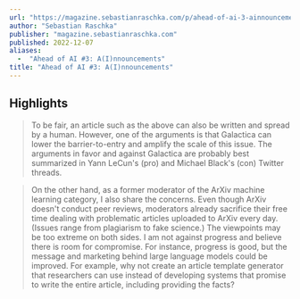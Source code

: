 ```yaml
---
url: "https://magazine.sebastianraschka.com/p/ahead-of-ai-3-ainnouncements"
author: "Sebastian Raschka"
publisher: "magazine.sebastianraschka.com"
published: 2022-12-07
aliases:
  -  "Ahead of AI #3: A(I)nnouncements"
title: "Ahead of AI #3: A(I)nnouncements"
---
```


## Highlights
> To be fair, an article such as the above can also be written and spread by a human. However, one of the arguments is that Galactica can lower the barrier-to-entry and amplify the scale of this issue. The arguments in favor and against Galactica are probably best summarized in Yann LeCun's (pro) and Michael Black's (con) Twitter threads.

> On the other hand, as a former moderator of the ArXiv machine learning category, I also share the concerns. Even though ArXiv doesn't conduct peer reviews, moderators already sacrifice their free time dealing with problematic articles uploaded to ArXiv every day. (Issues range from plagiarism to fake science.) The viewpoints may be too extreme on both sides. I am not against progress and believe there is room for compromise. For instance, progress is good, but the message and marketing behind large language models could be improved. For example, why not create an article template generator that researchers can use instead of developing systems that promise to write the entire article, including providing the facts?

